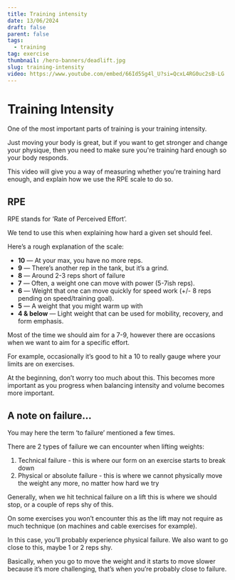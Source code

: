 ```yaml
---
title: Training intensity
date: 13/06/2024
draft: false
parent: false
tags:
  - training
tag: exercise
thumbnail: /hero-banners/deadlift.jpg
slug: training-intensity
video: https://www.youtube.com/embed/66Id5Sg4l_U?si=QcxL4RG0uc2sB-LG
---
```


# Training Intensity

One of the most important parts of training is your training intensity.

Just moving your body is great, but if you want to get stronger and change your physique, then you need to make sure you're training hard enough so your body responds.

This video will give you a way of measuring whether you're training hard enough, and explain how we use the RPE scale to do so.

## RPE

RPE stands for ‘Rate of Perceived Effort’.

We tend to use this when explaining how hard a given set should feel.

Here’s a rough explanation of the scale:

- **10** — At your max, you have no more reps.
- **9** — There’s another rep in the tank, but it’s a grind.
- **8** — Around 2-3 reps short of failure
- **7** — Often, a weight one can move with power (5-7ish reps).
- **6** — Weight that one can move quickly for speed work (+/- 8 reps pending on speed/training goal).
- **5** — A weight that you might warm up with
- **4 & below** — Light weight that can be used for mobility, recovery, and form emphasis.

Most of the time we should aim for a 7-9, however there are occasions when we want to aim for a specific effort.

For example, occasionally it’s good to hit a 10 to really gauge where your limits are on exercises.

At the beginning, don’t worry too much about this. This becomes more important as you progress when balancing intensity and volume becomes more important.

## A note on failure…

You may here the term ‘to failure’ mentioned a few times.

There are 2 types of failure we can encounter when lifting weights:

1. Technical failure - this is where our form on an exercise starts to break down
2. Physical or absolute failure - this is where we cannot physically move the weight any more, no matter how hard we try

Generally, when we hit technical failure on a lift this is where we should stop, or a couple of reps shy of this.

On some exercises you won’t encounter this as the lift may not require as much technique (on machines and cable exercises for example).

In this case, you’ll probably experience physical failure. We also want to go close to this, maybe 1 or 2 reps shy.

Basically, when you go to move the weight and it starts to move slower because it’s more challenging, that’s when you’re probably close to failure.
